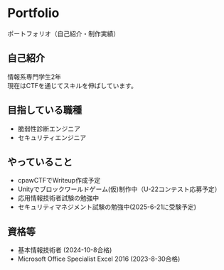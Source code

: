 # Portfolio
ポートフォリオ（自己紹介・制作実績）

## 自己紹介
情報系専門学生2年   
現在はCTFを通じてスキルを伸ばしています。

## 目指している職種
- 脆弱性診断エンジニア
- セキュリティエンジニア

## やっていること
- cpawCTFでWriteup作成予定
- Unityでブロックワールドゲーム(仮)制作中（U-22コンテスト応募予定）
- 応用情報技術者試験の勉強中
- セキュリティマネジメント試験の勉強中(2025-6-21に受験予定)

## 資格等
- 基本情報技術者 (2024-10-8合格)
- Microsoft Office Specialist Excel 2016 (2023-8-30合格)
